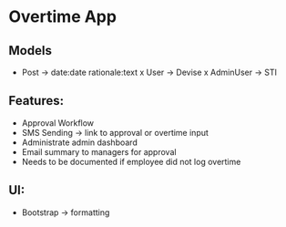 # Overtime App

## Models
- Post -> date:date rationale:text
x User -> Devise
x AdminUser -> STI
## Features:
- Approval Workflow
- SMS Sending -> link to approval or overtime input
- Administrate admin dashboard
- Email summary to managers for approval
- Needs to be documented if employee did not log overtime
## UI:
- Bootstrap -> formatting